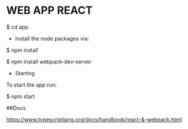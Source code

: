 # WEB APP REACT

$ cd app

* Install the node packages via:

$ npm install

$ npm install webpack-dev-server

* Starting

To start the app run:

$ npm start


##Docs

https://www.typescriptlang.org/docs/handbook/react-&-webpack.html
 
